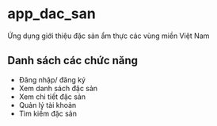 # app_dac_san

Ứng dụng giới thiệu đặc sản ẩm thực các vùng miền Việt Nam

## Danh sách các chức năng

- Đăng nhập/ đăng ký
- Xem danh sách đặc sản
- Xem chi tiết đặc sản
- Quản lý tài khoản
- Tìm kiếm đặc sản
